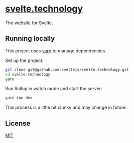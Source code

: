 # [svelte.technology](https://svelte.technology)

The website for Svelte.

## Running locally

This project uses [yarn](https://yarnpkg.com) to manage dependencies.

Set up the project:

```bash
git clone git@github.com:sveltejs/svelte.technology.git
cd svelte.technology
yarn
```

Run Rollup in watch mode and start the server:

```bash
yarn run dev
```

This process is a little bit clunky and may change in future.

## License

[MIT](LICENSE)
